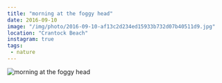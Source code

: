 ```yaml
---
title: "morning at the foggy head"
date: 2016-09-10
image: "/img/photo/2016-09-10-af13c2d234ed15933b732d07b40511d9.jpg"
location: "Crantock Beach"
instagram: true
tags:
 - nature
---
```


![morning at the foggy head](/img/photo/2016-09-10-af13c2d234ed15933b732d07b40511d9.jpg)
